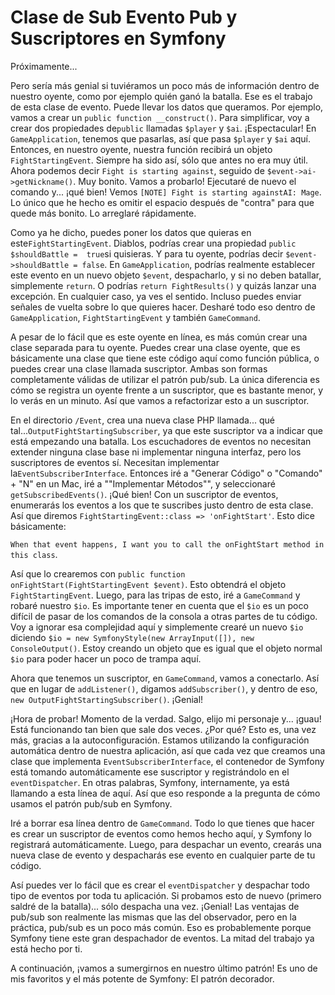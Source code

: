 # Clase de Sub Evento Pub y Suscriptores en Symfony

Próximamente...

Pero sería más genial si tuviéramos un poco más de información dentro de nuestro oyente, como por ejemplo quién ganó la batalla. Ese es el trabajo de esta clase de evento. Puede llevar los datos que queramos. Por ejemplo, vamos a crear un `public function __construct()`. Para simplificar, voy a crear dos propiedades de`public` llamadas `$player` y `$ai`. ¡Espectacular! En `GameApplication`, tenemos que pasarlas, así que pasa `$player` y `$ai` aquí. Entonces, en nuestro oyente, nuestra función recibirá un objeto `FightStartingEvent`. Siempre ha sido así, sólo que antes no era muy útil. Ahora podemos decir `Fight is starting
against`, seguido de `$event->ai->getNickname()`. Muy bonito. Vamos a probarlo! Ejecutaré de nuevo el comando y... ¡qué bien! Vemos `[NOTE] Fight is starting againstAI:
Mage`. Lo único que he hecho es omitir el espacio después de "contra" para que quede más bonito. Lo arreglaré rápidamente.

Como ya he dicho, puedes poner los datos que quieras en este`FightStartingEvent`. Diablos, podrías crear una propiedad `public $shouldBattle =  true`si quisieras. Y para tu oyente, podrías decir `$event->shouldBattle
= false`. En `GameApplication`, podrías realmente establecer este evento en un nuevo objeto `$event`, despacharlo, y si no deben batallar, simplemente `return`. O podrías `return FightResults()` y quizás lanzar una excepción. En cualquier caso, ya ves el sentido. Incluso puedes enviar señales de vuelta sobre lo que quieres hacer. Desharé todo eso dentro de `GameApplication`, `FightStartingEvent` y también `GameCommand`.

A pesar de lo fácil que es este oyente en línea, es más común crear una clase separada para tu oyente. Puedes crear una clase oyente, que es básicamente una clase que tiene este código aquí como función pública, o puedes crear una clase llamada suscriptor. Ambas son formas completamente válidas de utilizar el patrón pub/sub. La única diferencia es cómo se registra un oyente frente a un suscriptor, que es bastante menor, y lo verás en un minuto. Así que vamos a refactorizar esto a un suscriptor.

En el directorio `/Event`, crea una nueva clase PHP llamada... qué tal...`OutputFightStartingSubscriber`, ya que este suscriptor va a indicar que está empezando una batalla. Los escuchadores de eventos no necesitan extender ninguna clase base ni implementar ninguna interfaz, pero los suscriptores de eventos sí. Necesitan implementar la`EventSubscriberInterface`. Entonces iré a "Generar Código" o "Comando" + "N" en un Mac, iré a ""Implementar Métodos"", y seleccionaré `getSubscribedEvents()`. ¡Qué bien! Con un suscriptor de eventos, enumerarás los eventos a los que te suscribes justo dentro de esta clase. Así que diremos `FightStartingEvent::class => 'onFightStart'`. Esto dice básicamente:

`When that event happens, I want you to call the
onFightStart method in this class`.

Así que lo crearemos con `public function onFightStart(FightStartingEvent $event)`. Esto obtendrá el objeto `FightStartingEvent`. Luego, para las tripas de esto, iré a `GameCommand` y robaré nuestro `$io`. Es importante tener en cuenta que el `$io` es un poco difícil de pasar de los comandos de la consola a otras partes de tu código. Voy a ignorar esa complejidad aquí y simplemente crearé un nuevo `$io` diciendo `$io = new
SymfonyStyle(new ArrayInput([]), new ConsoleOutput()`. Estoy creando un objeto que es igual que el objeto normal `$io` para poder hacer un poco de trampa aquí.

Ahora que tenemos un suscriptor, en `GameCommand`, vamos a conectarlo. Así que en lugar de `addListener()`, digamos `addSubscriber()`, y dentro de eso, `new
OutputFightStartingSubscriber()`. ¡Genial!

¡Hora de probar! Momento de la verdad. Salgo, elijo mi personaje y... ¡guau! Está funcionando tan bien que sale dos veces. ¿Por qué? Esto es, una vez más, gracias a la autoconfiguración. Estamos utilizando la configuración automática dentro de nuestra aplicación, así que cada vez que creamos una clase que implementa `EventSubscriberInterface`, el contenedor de Symfony está tomando automáticamente ese suscriptor y registrándolo en el `eventDispatcher`. En otras palabras, Symfony, internamente, ya está llamando a esta línea de aquí. Así que eso responde a la pregunta de cómo usamos el patrón pub/sub en Symfony.

Iré a borrar esa línea dentro de `GameCommand`. Todo lo que tienes que hacer es crear un suscriptor de eventos como hemos hecho aquí, y Symfony lo registrará automáticamente. Luego, para despachar un evento, crearás una nueva clase de evento y despacharás ese evento en cualquier parte de tu código.

Así puedes ver lo fácil que es crear el `eventDispatcher` y despachar todo tipo de eventos por toda tu aplicación. Si probamos esto de nuevo (primero saldré de la batalla)... sólo despacha una vez. ¡Genial! Las ventajas de pub/sub son realmente las mismas que las del observador, pero en la práctica, pub/sub es un poco más común. Eso es probablemente porque Symfony tiene este gran despachador de eventos. La mitad del trabajo ya está hecho por ti.

A continuación, ¡vamos a sumergirnos en nuestro último patrón! Es uno de mis favoritos y el más potente de Symfony: El patrón decorador.
